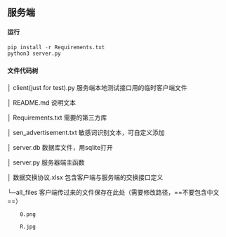 ## 服务端

#### 运行

```python
pip install -r Requirements.txt
python3 server.py
```

#### 文件代码树

│  client(just for test).py    服务端本地测试接口用的临时客户端文件

│  README.md   说明文本

│  Requirements.txt   需要的第三方库

│  sen_advertisement.txt   敏感词识别文本，可自定义添加

│  server.db   数据库文件，用sqlite打开

│  server.py   服务器端主函数

│  数据交换协议.xlsx  包含客户端与服务端的交换接口定义

└─all_files   客户端传过来的文件保存在此处（需要修改路径，==不要包含中文==）

        0.png
        
        R.jpg

